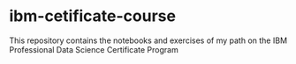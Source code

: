 # ibm-cetificate-course

This repository contains the notebooks and exercises of my path on the IBM Professional Data Science Certificate Program
